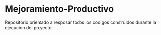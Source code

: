 # Mejoramiento-Productivo
Repositorio orientado a resposar todos los codigos construidos durante la ejecucion del proyecto
